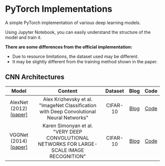 # PyTorch Implementations

A simple PyTorch implementation of various deep learning models.

Using Jupyter Notebook, you can easily understand the structure of the model and train it.

**There are some differences from the official implementation:**
- Due to resource limitations, the dataset used may be different.
- It may be slightly different from the training method shown in the paper.

## CNN Architectures

| **Model** | **Content** | **Dataset** | **Blog** | **Code** |
|:---------:|:-----------:|:-----------:|:--------:|:--------:|
| AlexNet (2012) [[paper]](https://proceedings.neurips.cc/paper/2012/file/c399862d3b9d6b76c8436e924a68c45b-Paper.pdf) | Alex Krizhevsky et al. "ImageNet Classification with Deep Convolutional Neural Networks" | CIFAR-10 | [Blog](https://devlee247.com/papers/2022-06-13-alexnet/) | [Code](CNN/AlexNet.ipynb) |
| VGGNet (2014) [[paper]](https://arxiv.org/pdf/1409.1556.pdf) | Karen Simonyan et al. "VERY DEEP CONVOLUTIONAL NETWORKS FOR LARGE-SCALE IMAGE RECOGNITION" | CIFAR-10 | [Blog](https://devlee247.com/papers/2022-06-16-vggnet/) | [Code](CNN/VGGNet.ipynb) |
